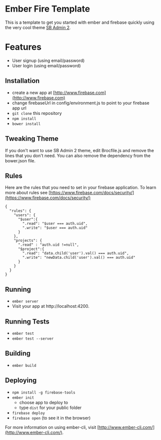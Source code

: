 # Ember Fire Template

This is a template to get you started with ember and firebase quickly using the very cool theme [SB Admin 2](http://ironsummitmedia.github.io/startbootstrap-sb-admin-2/).

# Features

* User signup (using email/password)
* User login (using email/password)

## Installation

* create a new app at [http://www.firebase.com](http://www.firebase.com)
* change firebaseUrl in config/environment.js to point to your firebase app url
* `git clone` this repository
* `npm install`
* `bower install`

## Tweaking Theme
If you don't want to use SB Admin 2 theme, edit Brocfile.js and remove the lines that you don't need.  You can also remove the dependency from the bower.json file.

## Rules
Here are the rules that you need to set in your firebase application.  To learn more about rules see [https://www.firebase.com/docs/security/](https://www.firebase.com/docs/security/)

```
{
  "rules": {
    "users": {
      "$user":{
        ".read": "$user === auth.uid",
        ".write": "$user === auth.uid"
      }
    },
    "projects": {
      ".read" : "auth.uid !=null",
      "$project":{
        ".read": "data.child('user').val() === auth.uid",
        ".write": "newData.child('user').val() === auth.uid"
      }
    }
  }
}
```

## Running

* `ember server`
* Visit your app at http://localhost:4200.

## Running Tests

* `ember test`
* `ember test --server`

## Building

* `ember build`

## Deploying

* `npm install -g firebase-tools`
* `ember init`
  * choose app to deploy to
  * type `dist` for your public folder
* `firebase deploy`
* `firebase open` (to see it in the browser)

For more information on using ember-cli, visit [http://www.ember-cli.com/](http://www.ember-cli.com/).
